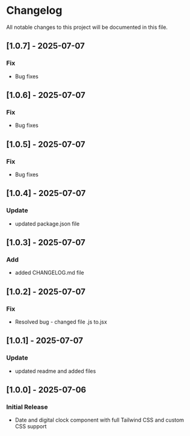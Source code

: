 # Changelog

All notable changes to this project will be documented in this file.

## [1.0.7] - 2025-07-07
### Fix
- Bug fixes

## [1.0.6] - 2025-07-07
### Fix
- Bug fixes

## [1.0.5] - 2025-07-07
### Fix
- Bug fixes

## [1.0.4] - 2025-07-07
### Update
- updated package.json file

## [1.0.3] - 2025-07-07
### Add
- added CHANGELOG.md file

## [1.0.2] - 2025-07-07
### Fix
- Resolved bug - changed file .js to.jsx

## [1.0.1] - 2025-07-07
### Update
- updated readme and added files

## [1.0.0] - 2025-07-06
### Initial Release
- Date and digital clock component with full Tailwind CSS and custom CSS support